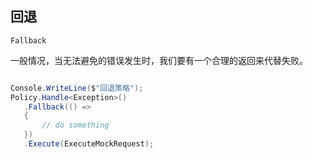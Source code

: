 ## 回退

```Fallback```

一般情况，当无法避免的错误发生时，我们要有一个合理的返回来代替失败。

```c#

Console.WriteLine($"回退策略");
Policy.Handle<Exception>()
   .Fallback(() =>
   {
       // do something
   })
   .Execute(ExecuteMockRequest);
   
```

